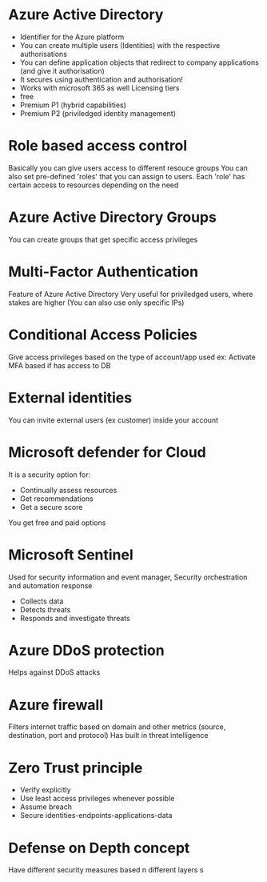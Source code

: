 # Azure Active Directory
- Identifier for the Azure platform
- You can create multiple users (Identities) with the respective authorisations 
- You can define application objects that redirect to company applications (and give it authorisation)
- It secures using authentication and authorisation!
- Works with microsoft 365 as well
Licensing tiers
- free
- Premium P1 (hybrid capabilities)
- Premium P2 (priviledged identity management)



# Role based access control
Basically you can give users access to different resouce groups
You can also set pre-defined 'roles' that you can assign to users. Each 'role' has certain access to resources depending on the need



# Azure Active Directory Groups
You can create groups that get specific access privileges



# Multi-Factor Authentication
Feature of Azure Active Directory
Very useful for priviledged users, where stakes are higher
(You can also use only specific IPs)




# Conditional Access Policies
Give access privileges based on the type of account/app used ex:
Activate MFA based if has access to DB


# External identities
You can invite external users (ex customer) inside your account


# Microsoft defender for Cloud
It is a security option for:
- Continually assess resources
- Get recommendations
- Get a secure score

You get free and paid options




# Microsoft Sentinel
Used for security information and event manager, Security orchestration and automation response
- Collects data
- Detects threats
- Responds and investigate threats


# Azure DDoS protection
Helps against DDoS attacks


# Azure firewall
Filters internet traffic based on domain and other metrics (source, destination, port and protocol)
Has built in threat intelligence



# Zero Trust principle
- Verify explicitly
- Use least access privileges whenever possible
- Assume breach
- Secure identities-endpoints-applications-data


# Defense on Depth concept
Have different security measures based n different layers s






